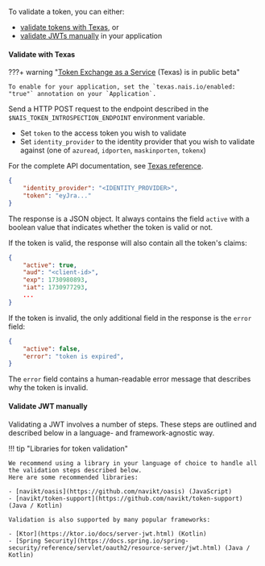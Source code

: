 To validate a token, you can either:

- [validate tokens with Texas](#validate-with-texas), or
- [validate JWTs manually](#validate-jwt-manually) in your application

#### Validate with Texas

???+ warning "[Token Exchange as a Service](../../explanations/README.md#texas) (Texas) is in public beta"

    To enable for your application, set the `texas.nais.io/enabled: "true"` annotation on your `Application`.

Send a HTTP POST request to the endpoint described in the `$NAIS_TOKEN_INTROSPECTION_ENDPOINT` environment variable.

- Set `token` to the access token you wish to validate
- Set `identity_provider` to the identity provider that you wish to validate against (one of `azuread`, `idporten`, `maskinporten`, `tokenx`)

For the complete API documentation, see [Texas reference](../../reference/README.md#texas).

```json
{
    "identity_provider": "<IDENTITY_PROVIDER>",
    "token": "eyJra..."
}
```

The response is a JSON object.
It always contains the field `active` with a boolean value that indicates whether the token is valid or not.

If the token is valid, the response will also contain all the token's claims:

```json
{
    "active": true,
    "aud": "<client-id>",
    "exp": 1730980893,
    "iat": 1730977293,
    ...
}
```

If the token is invalid, the only additional field in the response is the `error` field:

```json
{
    "active": false,
    "error": "token is expired",
}
```

The `error` field contains a human-readable error message that describes why the token is invalid.

#### Validate JWT manually

Validating a JWT involves a number of steps.
These steps are outlined and described below in a language- and framework-agnostic way.

!!! tip "Libraries for token validation"

    We recommend using a library in your language of choice to handle all the validation steps described below.
    Here are some recommended libraries:

    - [navikt/oasis](https://github.com/navikt/oasis) (JavaScript)
    - [navikt/token-support](https://github.com/navikt/token-support) (Java / Kotlin)

    Validation is also supported by many popular frameworks:

    - [Ktor](https://ktor.io/docs/server-jwt.html) (Kotlin)
    - [Spring Security](https://docs.spring.io/spring-security/reference/servlet/oauth2/resource-server/jwt.html) (Java / Kotlin)
